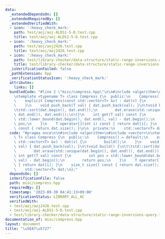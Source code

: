 ```yaml
---
data:
  _extendedDependsOn: []
  _extendedRequiredBy: []
  _extendedVerifiedWith:
  - icon: ':heavy_check_mark:'
    path: test/aoj/aoj-ALDS1-5-D.test.cpp
    title: test/aoj/aoj-ALDS1-5-D.test.cpp
  - icon: ':heavy_check_mark:'
    path: test/aoj/aoj2426.test.cpp
    title: test/aoj/aoj2426.test.cpp
  - icon: ':heavy_check_mark:'
    path: test/library-checker/data-structure/static-range-inversions-query.test.cpp
    title: test/library-checker/data-structure/static-range-inversions-query.test.cpp
  _isVerificationFailed: false
  _pathExtension: hpp
  _verificationStatusIcon: ':heavy_check_mark:'
  attributes:
    links: []
  bundledCode: "#line 2 \"misc/compress.hpp\"\n\n#include <algorithm>\n#include <vector>\n\
    \ntemplate <typename T> class Compress {\n  public:\n    Compress() = default;\n\
    \    explicit Compress(const std::vector<T> &v) : dat(v) {\n        build();\n\
    \    }\n    void push_back(T val) { dat.push_back(val); }\n\tvoid build() {\n\t\
    \tstd::sort(dat.begin(), dat.end());\n        dat.erase(std::unique(dat.begin(),\
    \ dat.end()), dat.end());\n\t}\n    int get(T val) const {\n        int pos =\
    \ std::lower_bound(dat.begin(), dat.end(), val) - dat.begin();\n        return\
    \ pos;\n    }\n    T operator[](int i) const { return dat[i]; }\n    size_t size()\
    \ const { return dat.size(); }\n\n  private:\n    std::vector<T> dat;\n};\n"
  code: "#pragma once\n\n#include <algorithm>\n#include <vector>\n\ntemplate <typename\
    \ T> class Compress {\n  public:\n    Compress() = default;\n    explicit Compress(const\
    \ std::vector<T> &v) : dat(v) {\n        build();\n    }\n    void push_back(T\
    \ val) { dat.push_back(val); }\n\tvoid build() {\n\t\tstd::sort(dat.begin(), dat.end());\n\
    \        dat.erase(std::unique(dat.begin(), dat.end()), dat.end());\n\t}\n   \
    \ int get(T val) const {\n        int pos = std::lower_bound(dat.begin(), dat.end(),\
    \ val) - dat.begin();\n        return pos;\n    }\n    T operator[](int i) const\
    \ { return dat[i]; }\n    size_t size() const { return dat.size(); }\n\n  private:\n\
    \    std::vector<T> dat;\n};"
  dependsOn: []
  isVerificationFile: false
  path: misc/compress.hpp
  requiredBy: []
  timestamp: '2023-09-30 04:41:13+09:00'
  verificationStatus: LIBRARY_ALL_AC
  verifiedWith:
  - test/aoj/aoj2426.test.cpp
  - test/aoj/aoj-ALDS1-5-D.test.cpp
  - test/library-checker/data-structure/static-range-inversions-query.test.cpp
documentation_of: misc/compress.hpp
layout: document
title: "\u5EA7\u5727"
---
```

